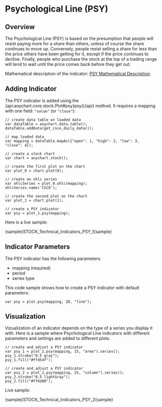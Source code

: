# Psychological Line (PSY)
## Overview

The Psychological Line (PSY) is based on the presumption that people will resist paying more for a share than others, unless of course the share continues to move up. Conversely, people resist selling a share for less than the price others have been getting for it, except if the price continues to decline. Finally, people who purchase the stock at the top of a trading range will tend to wait until the price comes back before they get out.

Mathematical description of the indicator: [PSY Mathematical Description](Mathematical_Description#psychological_line).

## Adding Indicator

The PSY indicator is added using the {api:anychart.core.stock.Plot#psy}psy(){api} method. It requires a mapping with one field: `"value"` (or `"close"`):

```
// create data table on loaded data
var dataTable = anychart.data.table();
dataTable.addData(get_csco_daily_data());

// map loaded data
var mapping = dataTable.mapAs({"open": 1, "high": 2, "low": 3, "close": 4});

// create a stock chart
var chart = anychart.stock();

// create the first plot on the chart
var plot_0 = chart.plot(0);

// create an ohlc series
var ohlcSeries = plot_0.ohlc(mapping);
ohlcSeries.name('CSCO');

// create the second plot on the chart
var plot_1 = chart.plot(1);

// create a PSY indicator
var psy = plot_1.psy(mapping);
```

Here is a live sample:

{sample}STOCK\_Technical\_Indicators\_PSY\_1{sample}

## Indicator Parameters

The PSY indicator has the following parameters:

* mapping (required)
* period
* series type

This code sample shows how to create a PSY indicator with default parameters:

```
var psy = plot.psy(mapping, 20, "line");
```

## Visualization

Vizualization of an indicator depends on the type of a series you display it with. Here is a sample where Psychological Line indicators with different parameters and settings are added to different plots:

```
// create and adjust a PSY indicator
var psy_1 = plot_1.psy(mapping, 15, "area").series();
psy_1.stroke("0.5 gray");
psy_1.fill("#ffd54f");

// create and adjust a PSY indicator
var psy_2 = plot_2.psy(mapping, 25, "column").series();
psy_2.stroke("0.5 lightGray");
psy_2.fill("#ff6d00");  
```

Live sample:

{sample}STOCK\_Technical\_Indicators\_PSY\_2{sample}